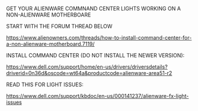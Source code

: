 GET YOUR ALIENWARE COMMNAND CENTER LIGHTS WORKING ON A NON-ALIENWARE MOTHERBOARE

START WITH THE FORUM THREAD BELOW

https://www.alienowners.com/threads/how-to-install-command-center-for-a-non-alienware-motherboard.7119/

INSTALL COMMAND CENTER (DO NOT INSTALL THE NEWER VERSION):

https://www.dell.com/support/home/en-us/drivers/driversdetails?driverid=0n36d&oscode=wt64a&productcode=alienware-area51-r2

READ THIS FOR LIGHT ISSUES:

https://www.dell.com/support/kbdoc/en-us/000141237/alienware-fx-light-issues




